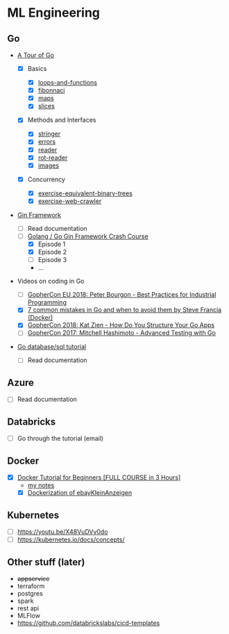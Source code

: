 # ML Engineering

## Go

* [A Tour of Go](https://tour.golang.org)

  * [x] Basics

    * [x] [loops-and-functions](go/exercises/exercise-loops-and-functions.go)
    * [x] [fibonnaci](go/exercises/exercise-fibonnaci-closure.go)
    * [x] [maps](go/exercises/exercise-maps.go)
    * [x] [slices](go/exercises/exercise-slices.go)

  * [x] Methods and Interfaces

    * [x] [stringer](go/exercises/exercise-stringer.go)
    * [x] [errors](go/exercises/exercise-errors.go)
    * [x] [reader](go/exercises/exercise-reader.go)
    * [x] [rot-reader](go/exercises/exercise-rot-reader.go)
    * [x] [images](go/exercises/exercise-images.go)

  * [x] Concurrency
    * [x] [exercise-equivalent-binary-trees](go/exercises/exercise-equivalent-binary-trees.go)
    * [x] [exercise-web-crawler](go/exercises/exercise-web-crawler.go)

* [Gin Framework](github.com/gin-gonic/gin)
  * [ ] Read documentation
  * [ ] [Golang / Go Gin Framework Crash Course](https://www.youtube.com/watch?v=qR0WnWL2o1Q&list=PL3eAkoh7fypr8zrkiygiY1e9osoqjoV9w&ab_channel=PragmaticReviews)
    * [x] Episode 1
    * [x] Episode 2
    * [ ] Episode 3
    * ...
* Videos on coding in Go
  * [ ] [GopherCon EU 2018: Peter Bourgon - Best Practices for Industrial Programming
](https://www.youtube.com/watch?v=PTE4VJIdHPg&feature=emb_title&ab_channel=GopherConEurope)
  * [x] [7 common mistakes in Go and when to avoid them by Steve Francia (Docker)
](https://youtu.be/29LLRKIL_TI)
  * [x] [GopherCon 2018: Kat Zien - How Do You Structure Your Go Apps
](https://www.youtube.com/watch?v=oL6JBUk6tj0&feature=emb_title&ab_channel=GopherAcademy)
  * [ ] [GopherCon 2017: Mitchell Hashimoto - Advanced Testing with Go
](https://www.youtube.com/watch?v=8hQG7QlcLBk&feature=emb_title&ab_channel=GopherAcademy)

* [Go database/sql tutorial](http://go-database-sql.org/index.html)
  * [ ] Read documentation

## Azure

* [ ] Read documentation

## Databricks

* [ ] Go through the tutorial (email)

## Docker

* [x] [Docker Tutorial for Beginners [FULL COURSE in 3 Hours]
](https://www.youtube.com/watch?v=3c-iBn73dDE&t=288s&ab_channel=TechWorldwithNana)
  * [my notes](docker/docker.MD)
  * [x] [Dockerization of ebayKleinAnzeigen](https://github.com/denisergashbaev/ebayKleinanzeigen/pull/1)

## Kubernetes

* [ ] <https://youtu.be/X48VuDVv0do>
* [ ] <https://kubernetes.io/docs/concepts/>

## Other stuff (later)

* ~~appservice~~
* terraform
* postgres
* spark
* rest api
* MLFlow
* https://github.com/databrickslabs/cicd-templates
